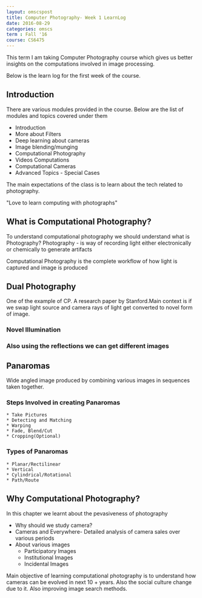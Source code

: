 ```yaml
---
layout: omscspost
title: Computer Photography- Week 1 LearnLog
date: 2016-08-29
categories: omscs
term : Fall '16
course: CS6475
---
```


This term I am taking Computer Photography course which gives us better insights on the computations involved in image processing.

Below is the learn log for the first week of the course.

## Introduction

There are various modules provided in the course. Below are the list of modules and topics covered under them

* Introduction
* More about Filters
* Deep learning about cameras
* Image blending/munging
* Computational Photography
* Videos Computations
* Computational Cameras
* Advanced Topics - Special Cases

The main expectations of the class is to learn about the tech related to photography.

"Love to learn computing with photographs"

## What is Computational Photography?

To understand computational photography we should understand what is Photography?
Photography - is way of recording light either electronically or chemically to generate artifacts

Computational Photography is the complete workflow of how light is captured and image is produced

## Dual Photography

One of the example of CP. A research paper by Stanford.Main context is if we swap light source and camera rays of light get converted to novel form of image.
   ### Novel Illumination
   ### Also using the reflections we can get different images

## Panaromas

Wide angled image produced by combining various images in sequences taken together.

  ### Steps Involved in creating Panaromas
    * Take Pictures
    * Detecting and Matching
    * Warping
    * Fade, Blend/Cut
    * Cropping(Optional)

  ### Types of Panaromas
    * Planar/Rectilinear
    * Vertical
    * Cylindrical/Rotational
    * Path/Route

## Why Computational Photography?

In this chapter we learnt about the pevasiveness of photography

* Why should we study camera? 
* Cameras and Everywhere- Detailed analysis of camera sales over various periods
* About various images
    * Participatory Images
    * Institutional Images
    * Incidental Images

Main objective of learning computational photography is to understand how cameras can be evolved in next 10 + years. Also the social culture change due to it. Also improving image search methods.      